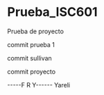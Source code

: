 # Prueba_ISC601
Prueba de proyecto

commit prueba 1

commit sullivan

commit proyecto


-----F R Y------
Yareli

